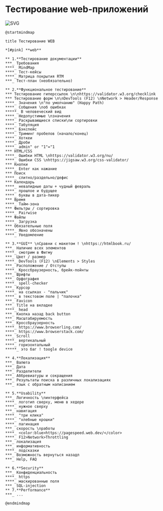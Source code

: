 # Тестирование web-приложений

![SVG](https://www.plantuml.com/plantuml/svg/ZLTRRnD767tthvYwB-0IMu5U94GZUe6c4gc01FMXLDNQcIOc6w-rky52waDY4w0A92r2GgANbfPMVUicZc5ZE_PVcFr7FNDsPhqe2IeIykxCT_dcVESxixaOX8uVhjORYwjEir08ww4hXVf3zPADfAtYP5sDr9wArA6ALKzyUUdZGg7qrTlDUcFbQr4gjMIrLC9AIKoNIwKJtTG-Nlj9HmrLJnt284hkOICkbU1Q-WRvuD1JknEdP4VlO6iEbSsXChvbXKsfFkmFyBXbTtv6q3R2n0WT2JLcnlLaY-NiYEiBSuNNGy1ae9E9KqZOW_bkigDUwIXu6oGFiJewpRETrMTxaNImqcVX8pn5rWRdWykn1q_F9qx6fOkVCJRNiOspe21KBMusRZQMmx0PdAzKRZjkVT49FR_SEbVs_ALARLdMLbpW_-RGoLqrmjAGmJwLjnSypmt4gSlJPqzZwGiPjZn_HSo8MUaiIhzoNGPDhn58Y-PJVSBaFf1WC-1Ir90Azd24ezytVTekYbEpJhDvHrnrmkNJrlyvyVm-vwyN16fwe68qke_eczgOrey5KmruWXwUSIQOnEf0O25M-pRiBwf7BesJJdfgDGHgFHt-rUiLMu_ViRYHCa6ZasoZg5Z7Hr7O6CEMgH0Xne86BOScDYRCYt2Y3ew-0mxaCloOF59zXY8ZCtlDHO0Levuk-CY8k_QK95r45F5UKNrogfVSon3y2wMqIVEiX2ScXbrm5Z6tHU7veZXT_B0uJKRCBinTgNmoFs-TViqGZxadti2jnbhbE3T4otdTgYy5JYkZOn1CPN7eBTGpZiKuXzwbHYXzeRiEUdDuNbgcfYw_mO6TC0vu762XhIDLSEm8_TsVp6L5lu3YS34f2IHwZuq8BNneud2qzxWPO-kGRA5DEzaIxu1tISUi7-YPWJ6p3Mm4Tewq7N3K0GTfi9zqIE-UCUDY7zvReAp9e28jCZ6MCU5fdOyfT4Eo9wFLWHfEuNnKbTJi1RnGWXOq1AmSHymeZO2ng_kjUY2D8yCD9hBu50jTk7QGm3YXkKUrZi1GDGUJulv59g0joBfHViGc2Vw4JJgKGtQ0JQLideDiVdRZSpnXk9uJLeJZc0aOHyIbhHt5Mpb-BOUhRjNpLie-s6Z7dWr4QghcNh81pqsHF696Uwa0bmbxXdfyqX64Gufe5y1tJCY_gJHjO6lODRHDmkuHlRpaobNP20C8vdnunvL18QykH0t_NzhZ8oe6gAqb2i2FqKABrZEIQGDEkpelsuAy6cLQFpmZk0CfKVqfHZxGXzDuCy0_lEBkJbQGQ5sBlUeouDsSD0LDwRfJl32aNx05T61FEar691BP_KDX5bD2opt7WA3tYzPuZvUT5hmKSRRF8D0Jtra_nB-lOnNJj9UTs_MQrqXV5lYDmRHayW0E-_YrexICAqdGD2yb4Jq05un5rQcjYEfQ63AclVutaWTwwBH2al6WXeMry3_XDoLOBhPQhNBLzrg1z77bBfLhtchbP9CWH5dM1YRpDTzpNMDFld64AODsw0xiTfVtTKmTGCEFc6XQFzAOWo1wfZ4peUSj0Sb52N0bH-vTZ9pw2H6OWj6YzBR2fi7WCKDlwnHcvKagLXDEMx6b0lFNxFs0tAGdh-L8qviAnQ7MQObgTktRY7X_1QofQFI2nzWgFcbWfv1JhayD4kBbc8CacsbKBM00fqyr6Pb-jWdOCAKAxtPxpQWX0NeF0Dq8d6hThOTtCam8MPUfCoPeqOhPYHu7Z9Txfhgi3IrZFyUemRHtC-cS4KQHjdckJQeZzZ9-OwkZNjfFnvnd8Pj7mjkrHpP-nLJG14ScpgQBEvjKmbshutrpP-46jZQSowu-KZuijR9FwatEpLxiKa2jp5-eUQxddw-wQtB6Ch_fB4b8Z5mijsIr31PMBbHeDcES89upvajpPc7Pzy9G3n7Jdj1SiuSYxVUhYWZntf4H9O7sKmBnReijltbJ3Qd7cPCPFmszVkNdtqHFr23rdPLkyuou_D4rSkLzS6LUrjPyKYKJf16BYpaXXxfiEwh7QOXvvZbGQlup_SYTIycuTcMgthWbQs6TqYO-G15NfV-jvwywZPgqTPJBvGB-NPIDnUnlj_pRVm00)

```
@startmindmap

title Тестирование WEB

*[#pink] **web**

** 1.**Тестирование документации**
***_ Требования
****_ MindMap
****_ Тест-кейсы
****_ Матрица покрытия RTM
***_ Тест-план (необязательно)

** 2.**Функциональное тестирование**
*** Тестирование гиперссылок \n\nhttps://validator.w3.org/checklink
*** Тестирование форм \n\nDevTools (F12) \nNetwork > Header/Response
****_ Значения \n"по умолчанию" (Happy Path)
****_ Собщения \nоб ошибках
*****_ В человеческий вид
****_ Недопустимые \nзначения
****_ Раскрывающиеся списки\nи сортировки
****_ Табуляция
****_ Бэкспейс
****_ Триминг пробелов (начало/конец)
****_ Хоткеи
****_ Дроби
****_ admin" or "1"="1
*** HTML/CSS
****_ Ошибки HTML \nhttps://validator.w3.org/nu/
****_ Ошибки CSS \nhttps://jigsaw.w3.org/css-validator/
*** Кнопки
****_ Enter как нажание
*** Поиск
****_ слитно/раздельно/дефис
*** Календарь
****_ невалидные даты + чудный февраль
****_ прошлое и будущее
****_ буквы в дата-пикер
*** Время
****_ Тайм-зона
*** Фильтры / сортировка
****_ Pairwise
*** Файлы
****_ Загрузка
*** Обязательные поля
****_ Явно обозначены
****_ Уведомление

** 3.**GUI** \nСравни с макетом ! \nhttps://htmlbook.ru/
***_ Наличие всех элементов
****_ смотрим в Фигму
***_ Цвет / размер
****_ DevTools (F12) \nElements > Styles
***_ Расположение / Отступы 
****_ Кроссбраузерность, брейк-пойнты
***_ Шрифты
***_ Орфография
****_ spell-checker
***_ Курсор
****_ на ссылках - "пальчик"
****_ в текстовом поле | "палочка"
***_ Favicon
***_ Title на вкладке
****_ head 
***_ Кнопка назад back button
***_ Масштабируемость
***_ Кроссбраузерность
****_ https://www.browserling.com/
****_ https://www.browserstack.com/
***_ Scroll
****_ вертикальный
****_ горизонтальный
*****_ это баг ! toogle device

** 4.**Локализация** 
***_ Валюта
***_ Дата
***_ Разделители
***_ Аббревиатуры и сокращения
***_ Результаты поиска в различных локализациях
***_ язык с обратным написанием

** 5.**Usability** 
***_ Логичность \nинтерфейса
****_ логотип сверху, меню в хедере
****_ нужное сверху
***_ навигация
****_ "три клика"
****_ "хлебные крошки"
****_ пагинация
***_ скорость \nработы
****_ <color:blue>https://pagespeed.web.dev/</color>
****_ F12>Network>Throttling
***_ локализация
***_ информативность
****_ подсказки
***_ Возможность вернуться назадл
***_ Help, FAQ

** 6.**Security**
***_ Конфиденциальность
****_ https
****_ маскированные поля
***_ SQL-injection
** 7.**Performance**
***_ ...

@endmindmap
```
